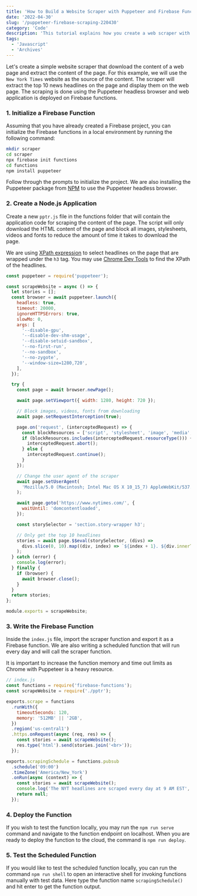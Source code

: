```yaml
---
title: 'How to Build a Website Scraper with Puppeteer and Firebase Functions'
date: '2022-04-30'
slug: '/puppeteer-firebase-scraping-220430'
category: 'Code'
description: 'This tutorial explains how you create a web scraper with Puppeteer and deploy it on the web with Firebase functions.'
tags:
  - 'Javascript'
  - 'Archives'
---
```


Let's create a simple website scraper that download the content of a web page and extract the content of the page. For this example, we will use the `New York Times` website as the source of the content. The scraper will extract the top 10 news headlines on the page and display them on the web page. The scraping is done using the Puppeteer headless browser and web application is deployed on Firebase functions.

### 1. Initialize a Firebase Function

Assuming that you have already created a Firebase project, you can initialize the Firebase functions in a local environment by running the following command:

```bash
mkdir scraper
cd scraper
npx firebase init functions
cd functions
npm install puppeteer
```

Follow through the prompts to initialize the project. We are also installing the Puppeteer package from [NPM](/npm-command-tricks-210824) to use the Puppeteer headless browser.

### 2. Create a Node.js Application

Create a new `pptr.js` file in the functions folder that will contain the application code for scraping the content of the page. The script will only download the HTML content of the page and block all images, stylesheets, videos and fonts to reduce the amount of time it takes to download the page.

We are using [XPath expression](/internet/monitor-web-pages-changes-with-google-docs/4536/) to select headlines on the page that are wrapped under the `h3` tag. You may use [Chrome Dev Tools](/software/chrome-dev-tools-tutorial/28131/) to find the XPath of the headlines.

```js
const puppeteer = require('puppeteer');

const scrapeWebsite = async () => {
  let stories = [];
  const browser = await puppeteer.launch({
    headless: true,
    timeout: 20000,
    ignoreHTTPSErrors: true,
    slowMo: 0,
    args: [
      '--disable-gpu',
      '--disable-dev-shm-usage',
      '--disable-setuid-sandbox',
      '--no-first-run',
      '--no-sandbox',
      '--no-zygote',
      '--window-size=1280,720',
    ],
  });

  try {
    const page = await browser.newPage();

    await page.setViewport({ width: 1280, height: 720 });

    // Block images, videos, fonts from downloading
    await page.setRequestInterception(true);

    page.on('request', (interceptedRequest) => {
      const blockResources = ['script', 'stylesheet', 'image', 'media', 'font'];
      if (blockResources.includes(interceptedRequest.resourceType())) {
        interceptedRequest.abort();
      } else {
        interceptedRequest.continue();
      }
    });

    // Change the user agent of the scraper
    await page.setUserAgent(
      'Mozilla/5.0 (Macintosh; Intel Mac OS X 10_15_7) AppleWebKit/537.36 (KHTML, like Gecko) Chrome/100.0.4896.127 Safari/537.36'
    );

    await page.goto('https://www.nytimes.com/', {
      waitUntil: 'domcontentloaded',
    });

    const storySelector = 'section.story-wrapper h3';

    // Only get the top 10 headlines
    stories = await page.$$eval(storySelector, (divs) =>
      divs.slice(0, 10).map((div, index) => `${index + 1}. ${div.innerText}`)
    );
  } catch (error) {
    console.log(error);
  } finally {
    if (browser) {
      await browser.close();
    }
  }
  return stories;
};

module.exports = scrapeWebsite;
```

### 3. Write the Firebase Function

Inside the `index.js` file, import the scraper function and export it as a Firebase function. We are also writing a scheduled function that will run every day and will call the scraper function.

It is important to increase the function memory and time out limits as Chrome with Puppeteer is a heavy resource.

```js
// index.js
const functions = require('firebase-functions');
const scrapeWebsite = require('./pptr');

exports.scrape = functions
  .runWith({
    timeoutSeconds: 120,
    memory: '512MB' || '2GB',
  })
  .region('us-central1')
  .https.onRequest(async (req, res) => {
    const stories = await scrapeWebsite();
    res.type('html').send(stories.join('<br>'));
  });

exports.scrapingSchedule = functions.pubsub
  .schedule('09:00')
  .timeZone('America/New_York')
  .onRun(async (context) => {
    const stories = await scrapeWebsite();
    console.log('The NYT headlines are scraped every day at 9 AM EST', stories);
    return null;
  });
```

### 4. Deploy the Function

If you wish to test the function locally, you may run the `npm run serve` command and navigate to the function endpoint on localhost. When you are ready to deploy the function to the cloud, the command is `npm run deploy`.

### 5. Test the Scheduled Function

If you would like to test the scheduled function locally, you can run the command `npm run shell` to open an interactive shell for invoking functions manually with test data. Here type the function name `scrapingSchedule()` and hit enter to get the function output.
